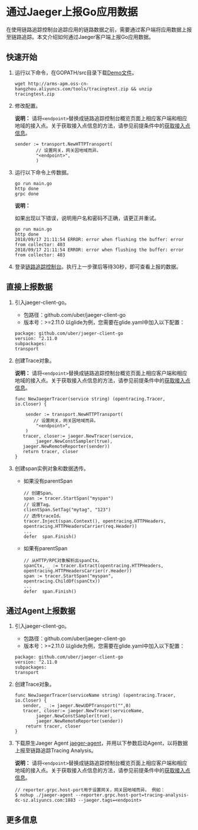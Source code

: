 # 通过Jaeger上报Go应用数据

在使用链路追踪控制台追踪应用的链路数据之前，需要通过客户端将应用数据上报至链路追踪。本文介绍如何通过Jaeger客户端上报Go应用数据。





## 快速开始

1.  运行以下命令，在GOPATH/src目录下载[Demo文件](http://arms-apm.oss-cn-hangzhou.aliyuncs.com/tools/tracingtest.zip)。

    ```
    wget http://arms-apm.oss-cn-hangzhou.aliyuncs.com/tools/tracingtest.zip && unzip tracingtest.zip
    ```

2.  修改配置。

    **说明：** 请将`<endpoint>`替换成链路追踪控制台概览页面上相应客户端和相应地域的接入点。关于获取接入点信息的方法，请参见前提条件中的[获取接入点信息](#tab2)。

    ```
    sender := transport.NewHTTPTransport(
            // 设置网关，网关因地域而异。
            "<endpoint>",
            )
    ```

3.  运行以下命令上传数据。

    ```
    go run main.go
    http done
    grpc done
    ```

    **说明：**

    如果出现以下错误，说明用户名和密码不正确，请更正并重试。

    ```
    go run main.go
    http done
    2018/09/17 21:11:54 ERROR: error when flushing the buffer: error from collector: 403
    2018/09/17 21:11:54 ERROR: error when flushing the buffer: error from collector: 403
    ```

4.  登录[链路追踪控制台](https://tracing-analysis.console.aliyun.com/)。执行上一步骤后等待30秒，即可查看上报的数据。


## 直接上报数据

1.  引入jaeger-client-go。

    -   包路径：github.com/uber/jaeger-client-go
    -   版本号：\>=2.11.0
    以glide为例，您需要在glide.yaml中加入以下配置：

    ```
    package: github.com/uber/jaeger-client-go
    version: ^2.11.0
    subpackages:
    transport
    ```

2.  创建Trace对象。

    **说明：** 请将`<endpoint>`替换成链路追踪控制台概览页面上相应客户端和相应地域的接入点。关于获取接入点信息的方法，请参见前提条件中的[获取接入点信息](#tab2)。

    ```
    func NewJaegerTracer(service string) (opentracing.Tracer, io.Closer) {
    
        sender := transport.NewHTTPTransport(
           // 设置网关，网关因地域而异。
            "<endpoint>",
        )
       tracer, closer:= jaeger.NewTracer(service,
            jaeger.NewConstSampler(true),
       jaeger.NewRemoteReporter(sender))
       return tracer, closer
    }
    ```

3.  创建span实例对象和数据透传。

    -   如果没有parentSpan

        ```
        // 创建Span。
        span := tracer.StartSpan("myspan")
        // 设置Tag。
        clientSpan.SetTag("mytag", "123")
        // 透传traceId。
        tracer.Inject(span.Context(), opentracing.HTTPHeaders, opentracing.HTTPHeadersCarrier(req.Header))
        ...
        defer  span.Finish()
        ```

    -   如果有parentSpan

        ```
        // 从HTTP/RPC对象解析出spanCtx。
        spanCtx, _ := tracer.Extract(opentracing.HTTPHeaders, opentracing.HTTPHeadersCarrier(r.Header))
        span := tracer.StartSpan("myspan", opentracing.ChildOf(spanCtx))
        ...
        defer  span.Finish()
        ```


## 通过Agent上报数据

1.  引入jaeger-client-go。

    -   包路径：github.com/uber/jaeger-client-go
    -   版本号：\>=2.11.0
    以glide为例，您需要在glide.yaml中加入以下配置：

    ```
    package: github.com/uber/jaeger-client-go
    version: ^2.11.0
    subpackages:
    transport
    ```

2.  创建Trace对象。

    ```
    func NewJaegerTracer(serviceName string) (opentracing.Tracer, io.Closer) {
       sender, _ := jaeger.NewUDPTransport("",0)
       tracer, closer:= jaeger.NewTracer(serviceName,
            jaeger.NewConstSampler(true),
            jaeger.NewRemoteReporter(sender))
        return tracer, closer
    }
    ```

3.  下载原生Jaeger Agent [jaeger-agent](https://arms-apm.oss-cn-hangzhou.aliyuncs.com/tools/jaeger-agent)，并用以下参数启动Agent，以将数据上报至链路追踪Tracing Analysis。

    **说明：** 请将`<endpoint>`替换成链路追踪控制台概览页面上相应客户端和相应地域的接入点。关于获取接入点信息的方法，请参见前提条件中的[获取接入点信息](#tab2)。

    ```
    // reporter.grpc.host-port用于设置网关，网关因地域而异。 例如：
    $ nohup ./jaeger-agent --reporter.grpc.host-port=tracing-analysis-dc-sz.aliyuncs.com:1883 --jaeger.tags=<endpoint>
    ```


## 更多信息

